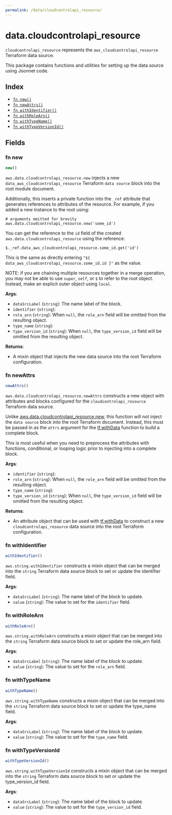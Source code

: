 ```yaml
---
permalink: /data/cloudcontrolapi_resource/
---
```


# data.cloudcontrolapi_resource

`cloudcontrolapi_resource` represents the `aws_cloudcontrolapi_resource` Terraform data source.



This package contains functions and utilities for setting up the data source using Jsonnet code.


## Index

* [`fn new()`](#fn-new)
* [`fn newAttrs()`](#fn-newattrs)
* [`fn withIdentifier()`](#fn-withidentifier)
* [`fn withRoleArn()`](#fn-withrolearn)
* [`fn withTypeName()`](#fn-withtypename)
* [`fn withTypeVersionId()`](#fn-withtypeversionid)

## Fields

### fn new

```ts
new()
```


`aws.data.cloudcontrolapi_resource.new` injects a new `data_aws_cloudcontrolapi_resource` Terraform `data source`
block into the root module document.

Additionally, this inserts a private function into the `_ref` attribute that generates references to attributes of the
resource. For example, if you added a new instance to the root using:

    # arguments omitted for brevity
    aws.data.cloudcontrolapi_resource.new('some_id')

You can get the reference to the `id` field of the created `aws.data.cloudcontrolapi_resource` using the reference:

    $._ref.data_aws_cloudcontrolapi_resource.some_id.get('id')

This is the same as directly entering `"${ data_aws_cloudcontrolapi_resource.some_id.id }"` as the value.

NOTE: if you are chaining multiple resources together in a merge operation, you may not be able to use `super`, `self`,
or `$` to refer to the root object. Instead, make an explicit outer object using `local`.

**Args**:
  - `dataSrcLabel` (`string`): The name label of the block.
  - `identifier` (`string`): 
  - `role_arn` (`string`):  When `null`, the `role_arn` field will be omitted from the resulting object.
  - `type_name` (`string`): 
  - `type_version_id` (`string`):  When `null`, the `type_version_id` field will be omitted from the resulting object.

**Returns**:
- A mixin object that injects the new data source into the root Terraform configuration.


### fn newAttrs

```ts
newAttrs()
```


`aws.data.cloudcontrolapi_resource.newAttrs` constructs a new object with attributes and blocks configured for the `cloudcontrolapi_resource`
Terraform data source.

Unlike [aws.data.cloudcontrolapi_resource.new](#fn-new), this function will not inject the `data source`
block into the root Terraform document. Instead, this must be passed in as the `attrs` argument for the
[tf.withData](https://github.com/tf-libsonnet/core/tree/main/docs#fn-withdata) function to build a complete block.

This is most useful when you need to preprocess the attributes with functions, conditional, or looping logic prior to
injecting into a complete block.

**Args**:
  - `identifier` (`string`): 
  - `role_arn` (`string`):  When `null`, the `role_arn` field will be omitted from the resulting object.
  - `type_name` (`string`): 
  - `type_version_id` (`string`):  When `null`, the `type_version_id` field will be omitted from the resulting object.

**Returns**:
  - An attribute object that can be used with [tf.withData](https://github.com/tf-libsonnet/core/tree/main/docs#fn-withdata) to construct a new `cloudcontrolapi_resource` data source into the root Terraform configuration.


### fn withIdentifier

```ts
withIdentifier()
```

`aws.string.withIdentifier` constructs a mixin object that can be merged into the `string`
Terraform data source block to set or update the identifier field.



**Args**:
  - `dataSrcLabel` (`string`): The name label of the block to update.
  - `value` (`string`): The value to set for the `identifier` field.


### fn withRoleArn

```ts
withRoleArn()
```

`aws.string.withRoleArn` constructs a mixin object that can be merged into the `string`
Terraform data source block to set or update the role_arn field.



**Args**:
  - `dataSrcLabel` (`string`): The name label of the block to update.
  - `value` (`string`): The value to set for the `role_arn` field.


### fn withTypeName

```ts
withTypeName()
```

`aws.string.withTypeName` constructs a mixin object that can be merged into the `string`
Terraform data source block to set or update the type_name field.



**Args**:
  - `dataSrcLabel` (`string`): The name label of the block to update.
  - `value` (`string`): The value to set for the `type_name` field.


### fn withTypeVersionId

```ts
withTypeVersionId()
```

`aws.string.withTypeVersionId` constructs a mixin object that can be merged into the `string`
Terraform data source block to set or update the type_version_id field.



**Args**:
  - `dataSrcLabel` (`string`): The name label of the block to update.
  - `value` (`string`): The value to set for the `type_version_id` field.
